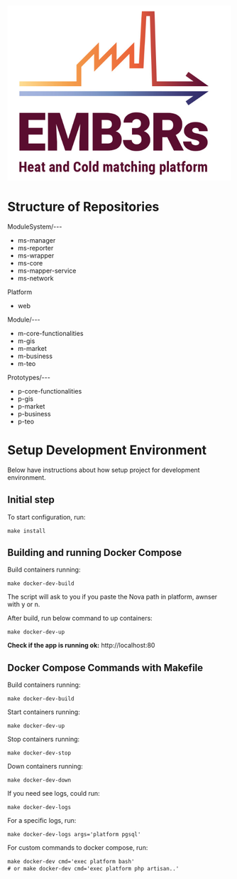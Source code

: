 
![](EMB3Rs-Logo.jpg?raw=true)


# Structure of Repositories

ModuleSystem/---
- ms-manager
- ms-reporter
- ms-wrapper
- ms-core
- ms-mapper-service
- ms-network

Platform
- web

Module/---
- m-core-functionalities
- m-gis
- m-market
- m-business
- m-teo

Prototypes/---
- p-core-functionalities
- p-gis
- p-market
- p-business
- p-teo


# Setup Development Environment
Below have instructions about how setup project for development environment.

## Initial step
To start configuration, run:
```shell
make install
```

## Building and running Docker Compose
Build containers running:
```shell
make docker-dev-build
```

The script will ask to you if you paste the Nova path in platform, awnser with y or n.

After build, run below command to up containers:
```shell
make docker-dev-up
```

**Check if the app is running ok:** http://localhost:80

## Docker Compose Commands with Makefile
Build containers running:
```shell
make docker-dev-build
```

Start containers running:
```shell
make docker-dev-up
```

Stop containers running:
```shell
make docker-dev-stop
```

Down containers running:
```shell
make docker-dev-down
```

If you need see logs, could run:
```shell
make docker-dev-logs
```

For a specific logs, run:
```shell
make docker-dev-logs args='platform pgsql'
```

For custom commands to docker compose, run:
```shell
make docker-dev cmd='exec platform bash'
# or make docker-dev cmd='exec platform php artisan..'
```
